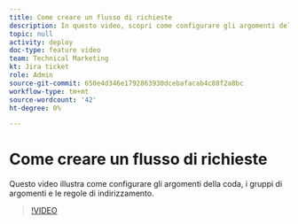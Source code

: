 ```yaml
---
title: Come creare un flusso di richieste
description: In questo video, scopri come configurare gli argomenti della coda, i gruppi di argomenti e le regole di indirizzamento.
topic: null
activity: deploy
doc-type: feature video
team: Technical Marketing
kt: Jira ticket
role: Admin
source-git-commit: 650e4d346e1792863930dcebafacab4c88f2a8bc
workflow-type: tm+mt
source-wordcount: '42'
ht-degree: 0%

---
```


# Come creare un flusso di richieste

Questo video illustra come configurare gli argomenti della coda, i gruppi di argomenti e le regole di indirizzamento.

>[!VIDEO](https://video.tv.adobe.com/v/335223/?quality=12&learn=on)
